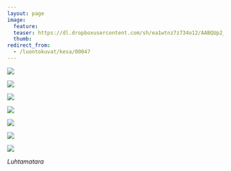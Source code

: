```yaml
---
layout: page
image:
  feature:
  teaser: https://dl.dropboxusercontent.com/sh/ea1wtnz7z734o12/AABQUp2_bLKk5Cl5ngbK5szza/luontokuvat/kes%C3%A4/5/DS23891-245px.jpg
  thumb:
redirect_from:
  - /luontokuvat/kesa/00047
---
```


[![](https://dl.dropboxusercontent.com/sh/ea1wtnz7z734o12/AAAKdREXU1iXdx8rWzsFf5vqa/luontokuvat/kes%C3%A4/5/DS24415-800px.jpg)](https://dl.dropboxusercontent.com/sh/ea1wtnz7z734o12/AADmyNok0ne4yDQHYAlh2R9fa/luontokuvat/kes%C3%A4/5/DS24415.jpg)

[![](https://dl.dropboxusercontent.com/sh/ea1wtnz7z734o12/AACtJ7mCH_zfcp7TJyG8Tub3a/luontokuvat/kes%C3%A4/2/DSC33205-800px.jpg)](https://dl.dropboxusercontent.com/sh/ea1wtnz7z734o12/AAAW3qvYT42HEzdF8JV07FZBa/luontokuvat/kes%C3%A4/2/DSC33205.jpg)

[![](https://dl.dropboxusercontent.com/sh/ea1wtnz7z734o12/AADcHy7QJLQZ1LiiKRW670JXa/luontokuvat/kes%C3%A4/2/DSC33213-800px.jpg)](https://dl.dropboxusercontent.com/sh/ea1wtnz7z734o12/AAACeVqo85NaK6K4C-g85lisa/luontokuvat/kes%C3%A4/2/DSC33213.jpg)

[![](https://dl.dropboxusercontent.com/sh/ea1wtnz7z734o12/AABkavMqfIuohym9-7aWh6lha/luontokuvat/kes%C3%A4/2/DSC33219-800px.jpg)](https://dl.dropboxusercontent.com/sh/ea1wtnz7z734o12/AAB8MrMbhCxYdvGEgavbQRY-a/luontokuvat/kes%C3%A4/2/DSC33219.jpg)

[![](https://dl.dropboxusercontent.com/sh/ea1wtnz7z734o12/AAAVJaR_ua4X6608sMiQ9FDTa/luontokuvat/kes%C3%A4/2/DSC33232-800px.jpg)](https://dl.dropboxusercontent.com/sh/ea1wtnz7z734o12/AACOQiebWyB1hSn2FMENyULLa/luontokuvat/kes%C3%A4/2/DSC33232.jpg)

[![](https://dl.dropboxusercontent.com/sh/ea1wtnz7z734o12/AAA5OtWb9obvkv3RqsLt4GQ4a/luontokuvat/kes%C3%A4/5/DS23887-800px.jpg)](https://dl.dropboxusercontent.com/sh/ea1wtnz7z734o12/AABb9-i-KDy5BsXYVxMG5Xf7a/luontokuvat/kes%C3%A4/5/DS23887.jpg)

[![](https://dl.dropboxusercontent.com/sh/ea1wtnz7z734o12/AAAHm02_Uy5OqDYRFnwa1lkZa/luontokuvat/kes%C3%A4/5/DS23891-800px.jpg)](https://dl.dropboxusercontent.com/sh/ea1wtnz7z734o12/AAB7VAXEhbmiavMNmXSh-ERpa/luontokuvat/kes%C3%A4/5/DS23891.jpg)

*Luhtamatara*
